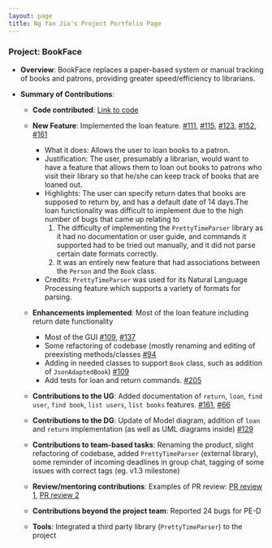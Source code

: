 ```yaml
---
layout: page
title: Ng Yan Jia's Project Portfolio Page
---
```


### Project: BookFace

* **Overview**: BookFace replaces a paper-based system or manual tracking of books and patrons, providing greater speed/efficiency to librarians.

* **Summary of Contributions**:
  * **Code contributed**: [Link to code](https://nus-cs2103-ay2223s1.github.io/tp-dashboard/?search=sprintaway&breakdown=true)
  * **New Feature**: Implemented the loan feature. [#111](https://github.com/AY2223S1-CS2103-F14-4/tp/pull/111), [#115](https://github.com/AY2223S1-CS2103-F14-4/tp/pull/115), [#123](https://github.com/AY2223S1-CS2103-F14-4/tp/pull/123), [#152](https://github.com/AY2223S1-CS2103-F14-4/tp/pull/152), [#161](https://github.com/AY2223S1-CS2103-F14-4/tp/pull/161)
    * What it does: Allows the user to loan books to a patron.
    * Justification: The user, presumably a librarian, would want to have a feature that allows them to loan out books to patrons who visit their library
    so that he/she can keep track of books that are loaned out.
    * Highlights: The user can specify return dates that books are supposed to return by, and has a default date of 14 days.The loan
      functionality was difficult to implement due to the high number of bugs that came up relating to
      1. The difficulty of implementing the `PrettyTimeParser` library as it had no documentation or user guide, and commands it supported had to be
     tried out manually, and it did not parse certain date formats correctly.
      2. It was an entirely new feature that had associations between the `Person` and the `Book` class.
    * Credits: `PrettyTimeParser` was used for its Natural Language Processing feature which supports a variety of formats for parsing.

  * **Enhancements implemented**: Most of the loan feature including return date functionality
    * Most of the GUI [#109](https://github.com/AY2223S1-CS2103-F14-4/tp/pull/109), [#137](https://github.com/AY2223S1-CS2103-F14-4/tp/pull/137)
    * Some refactoring of codebase (mostly renaming and editing of preexisting methods/classes [#94](https://github.com/AY2223S1-CS2103-F14-4/tp/pull/94)
    * Adding in needed classes to support `Book` class, such as addition of `JsonAdaptedBook`) [#109](https://github.com/AY2223S1-CS2103-F14-4/tp/pull/109)
    * Add tests for loan and return commands. [#205](https://github.com/AY2223S1-CS2103-F14-4/tp/pull/205)
  * **Contributions to the UG**: Added documentation of `return`, `loan`, `find user`, `find book`, `list users`, `list books` features. [#161](https://github.com/AY2223S1-CS2103-F14-4/tp/pull/161), [#66](https://github.com/AY2223S1-CS2103-F14-4/tp/pull/66) 
  * **Contributions to the DG**: Update of Model diagram, addition of `loan` and `return` implementation (as well as UML diagrams inside) [#129](https://github.com/AY2223S1-CS2103-F14-4/tp/pull/129)
  * **Contributions to team-based tasks**: Renaming the product, slight refactoring of codebase, added `PrettyTimeParser` (external library), some reminder of incoming deadlines in group chat, tagging of some issues with correct tags (eg. v1.3 milestone)
  * **Review/mentoring contributions**: Examples of PR review: [PR review 1](https://github.com/AY2223S1-CS2103-F14-4/tp/pull/160), [PR review 2](https://github.com/AY2223S1-CS2103-F14-4/tp/pull/158)
  * **Contributions beyond the project team**: Reported 24 bugs for PE-D
  * **Tools**: Integrated a third party library (`PrettyTimeParser`) to the project


